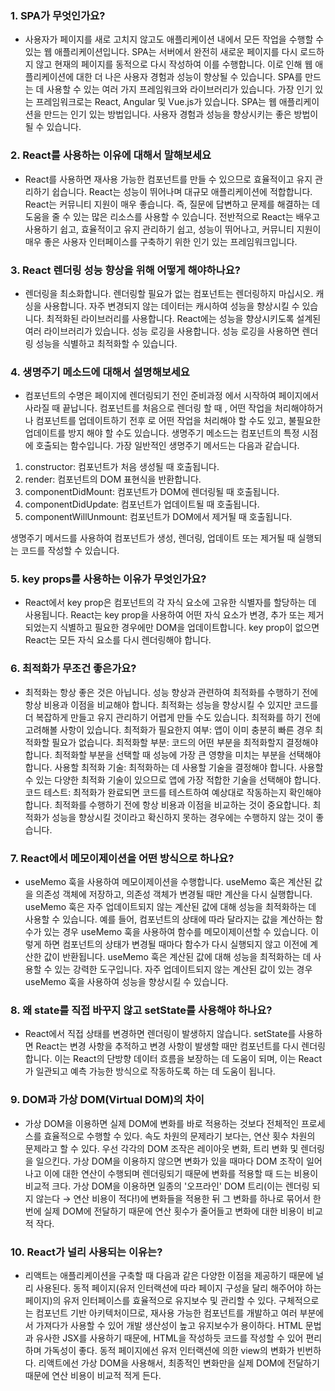 ### 1. SPA가 무엇인가요?

- 사용자가 페이지를 새로 고치지 않고도 애플리케이션 내에서 모든 작업을 수행할 수 있는 웹 애플리케이션입니다. SPA는 서버에서 완전히 새로운 페이지를 다시 로드하지 않고 현재의 페이지를 동적으로 다시 작성하여 이를 수행합니다. 이로 인해 웹 애플리케이션에 대한 더 나은 사용자 경험과 성능이 향상될 수 있습니다. SPA를 만드는 데 사용할 수 있는 여러 가지 프레임워크와 라이브러리가 있습니다. 가장 인기 있는 프레임워크로는 React, Angular 및 Vue.js가 있습니다. SPA는 웹 애플리케이션을 만드는 인기 있는 방법입니다. 사용자 경험과 성능을 향상시키는 좋은 방법이 될 수 있습니다.

### 2. React를 사용하는 이유에 대해서 말해보세요

- React를 사용하면 재사용 가능한 컴포넌트를 만들 수 있으므로 효율적이고 유지 관리하기 쉽습니다. React는 성능이 뛰어나며 대규모 애플리케이션에 적합합니다. React는 커뮤니티 지원이 매우 좋습니다. 즉, 질문에 답변하고 문제를 해결하는 데 도움을 줄 수 있는 많은 리소스를 사용할 수 있습니다. 전반적으로 React는 배우고 사용하기 쉽고, 효율적이고 유지 관리하기 쉽고, 성능이 뛰어나고, 커뮤니티 지원이 매우 좋은 사용자 인터페이스를 구축하기 위한 인기 있는 프레임워크입니다.

### 3. React 렌더링 성능 향상을 위해 어떻게 해야하나요?

- 렌더링을 최소화합니다. 렌더링할 필요가 없는 컴포넌트는 렌더링하지 마십시오. 캐싱을 사용합니다. 자주 변경되지 않는 데이터는 캐시하여 성능을 향상시킬 수 있습니다. 최적화된 라이브러리를 사용합니다. React에는 성능을 향상시키도록 설계된 여러 라이브러리가 있습니다. 성능 로깅을 사용합니다. 성능 로깅을 사용하면 렌더링 성능을 식별하고 최적화할 수 있습니다.

### 4. 생명주기 메소드에 대해서 설명해보세요

- 컴포넌트의 수명은 페이지에 렌더링되기 전인 준비과정 에서 시작하여 페이지에서 사라질 때 끝납니다. 컴포넌트를 처음으로 렌더링 할 때 , 어떤 작업을 처리해야하거나 컴포넌트를 업데이트하기 전후 로 어떤 작업을 처리해야 할 수도 있고, 불필요한 업데이트를 방지 해야 할 수도 있습니다. 생명주기 메소드는 컴포넌트의 특정 시점에 호출되는 함수입니다. 가장 일반적인 생명주기 메서드는 다음과 같습니다.

1. constructor: 컴포넌트가 처음 생성될 때 호출됩니다.
2. render: 컴포넌트의 DOM 표현식을 반환합니다.
3. componentDidMount: 컴포넌트가 DOM에 렌더링될 때 호출됩니다.
4. componentDidUpdate: 컴포넌트가 업데이트될 때 호출됩니다.
5. componentWillUnmount: 컴포넌트가 DOM에서 제거될 때 호출됩니다.

생명주기 메서드를 사용하여 컴포넌트가 생성, 렌더링, 업데이트 또는 제거될 때 실행되는 코드를 작성할 수 있습니다.

### 5. key props를 사용하는 이유가 무엇인가요?

- React에서 key prop은 컴포넌트의 각 자식 요소에 고유한 식별자를 할당하는 데 사용됩니다. React는 key prop을 사용하여 어떤 자식 요소가 변경, 추가 또는 제거되었는지 식별하고 필요한 경우에만 DOM을 업데이트합니다. key prop이 없으면 React는 모든 자식 요소를 다시 렌더링해야 합니다.

### 6. 최적화가 무조건 좋은가요?

- 최적화는 항상 좋은 것은 아닙니다. 성능 향상과 관련하여 최적화를 수행하기 전에 항상 비용과 이점을 비교해야 합니다. 최적화는 성능을 향상시킬 수 있지만 코드를 더 복잡하게 만들고 유지 관리하기 어렵게 만들 수도 있습니다. 최적화를 하기 전에 고려해볼 사항이 있습니다. 최적화가 필요한지 여부: 앱이 이미 충분히 빠른 경우 최적화할 필요가 없습니다. 최적화할 부분: 코드의 어떤 부분을 최적화할지 결정해야 합니다. 최적화할 부분을 선택할 때 성능에 가장 큰 영향을 미치는 부분을 선택해야 합니다. 사용할 최적화 기술: 최적화하는 데 사용할 기술을 결정해야 합니다. 사용할 수 있는 다양한 최적화 기술이 있으므로 앱에 가장 적합한 기술을 선택해야 합니다.
  코드 테스트: 최적화가 완료되면 코드를 테스트하여 예상대로 작동하는지 확인해야 합니다. 최적화를 수행하기 전에 항상 비용과 이점을 비교하는 것이 중요합니다. 최적화가 성능을 향상시킬 것이라고 확신하지 못하는 경우에는 수행하지 않는 것이 좋습니다.

### 7. React에서 메모이제이션을 어떤 방식으로 하나요?

- useMemo 훅을 사용하여 메모이제이션을 수행합니다. useMemo 훅은 계산된 값을 의존성 객체에 저장하고, 의존성 객체가 변경될 때만 계산을 다시 실행합니다. useMemo 훅은 자주 업데이트되지 않는 계산된 값에 대해 성능을 최적화하는 데 사용할 수 있습니다. 예를 들어, 컴포넌트의 상태에 따라 달라지는 값을 계산하는 함수가 있는 경우 useMemo 훅을 사용하여 함수를 메모이제이션할 수 있습니다. 이렇게 하면 컴포넌트의 상태가 변경될 때마다 함수가 다시 실행되지 않고 이전에 계산한 값이 반환됩니다. useMemo 훅은 계산된 값에 대해 성능을 최적화하는 데 사용할 수 있는 강력한 도구입니다. 자주 업데이트되지 않는 계산된 값이 있는 경우 useMemo 훅을 사용하여 성능을 향상시킬 수 있습니다.

### 8. 왜 state를 직접 바꾸지 않고 setState를 사용해야 하나요?

- React에서 직접 상태를 변경하면 렌더링이 발생하지 않습니다. setState를 사용하면 React는 변경 사항을 추적하고 변경 사항이 발생할 때만 컴포넌트를 다시 렌더링합니다. 이는 React의 단방향 데이터 흐름을 보장하는 데 도움이 되며, 이는 React가 일관되고 예측 가능한 방식으로 작동하도록 하는 데 도움이 됩니다.

### 9. DOM과 가상 DOM(Virtual DOM)의 차이

- 가상 DOM을 이용하면 실제 DOM에 변화를 바로 적용하는 것보다 전체적인 프로세스를 효율적으로 수행할 수 있다. 속도 차원의 문제라기 보다는, 연산 횟수 차원의 문제라고 할 수 있다. 우선 각각의 DOM 조작은 레이아웃 변화, 트리 변화 및 렌더링을 일으킨다.
  가상 DOM을 이용하지 않으면 변화가 있을 때마다 DOM 조작이 일어나고 이에 대한 연산이 수행되며 렌더링되기 때문에 변화를 적용할 때 드는 비용이 비교적 크다. 가상 DOM을 이용하면 일종의 '오프라인' DOM 트리(이는 렌더링 되지 않는다 → 연산 비용이 적다!)에 변화들을 적용한 뒤 그 변화를 하나로 묶어서 한번에 실제 DOM에 전달하기 때문에 연산 횟수가 줄어들고 변화에 대한 비용이 비교적 작다.

### 10. React가 널리 사용되는 이유는?

- 리액트는 애플리케이션을 구축할 때 다음과 같은 다양한 이점을 제공하기 때문에 널리 사용된다. 동적 페이지(유저 인터랙션에 따라 페이지 구성을 달리 해주어야 하는 페이지)의 유저 인터페이스를 효율적으로 유지보수 및 관리할 수 있다. 구체적으로는 컴포넌트 기반 아키텍처이므로, 재사용 가능한 컴포넌트를 개발하고 여러 부분에서 가져다가 사용할 수 있어 개발 생산성이 높고 유지보수가 용이하다.
  HTML 문법과 유사한 JSX를 사용하기 때문에, HTML을 작성하듯 코드를 작성할 수 있어 편리하며 가독성이 좋다. 동적 페이지에선 유저 인터랙션에 의한 view의 변화가 빈번하다. 리액트에선 가상 DOM을 사용해서, 최종적인 변화만을 실제 DOM에 전달하기 때문에 연산 비용이 비교적 적게 든다.
